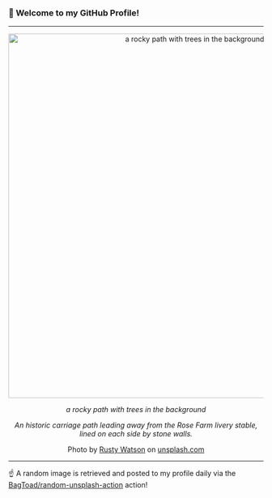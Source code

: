 ### 👋 Welcome to my GitHub Profile!

----

<div align="center">
  <img width="720" src="https://images.unsplash.com/photo-1660592240658-2ee06e000def?crop=entropy&cs=tinysrgb&fit=max&fm=jpg&ixid=M3w1NTI0OTR8MHwxfHJhbmRvbXx8fHx8fHx8fDE3NTc5MTY5NTd8&ixlib=rb-4.1.0&q=80&w=1080" alt="a rocky path with trees in the background">
  
  <em>a rocky path with trees in the background</em>
  
  <em>An historic carriage path leading away from the Rose Farm livery stable, lined on each side by stone walls.</em>
  
  Photo by [Rusty Watson](null) on [unsplash.com](https://unsplash.com/)
</div>

----

☝️ A random image is retrieved and posted to my profile daily via the [BagToad/random-unsplash-action](https://github.com/BagToad/random-unsplash-action) action!
